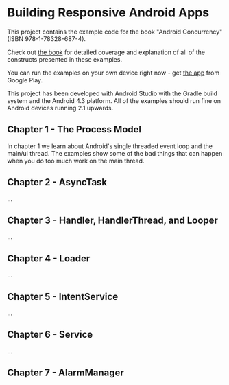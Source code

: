 Building Responsive Android Apps
================================

This project contains the example code for the book "Android Concurrency" (ISBN 978-1-78328-687-4).

Check out [the book](todo) for detailed coverage and explanation of all of the constructs presented in these examples.

You can run the examples on your own device right now - get [the app](todo) from Google Play.

This project has been developed with Android Studio with the Gradle build system and the Android 4.3 platform. All of the examples should run fine on Android devices running 2.1 upwards.

Chapter 1 - The Process Model
-----------------------------

In chapter 1 we learn about Android's single threaded event loop and the main/ui thread. The examples show some of the bad things that can happen when you do too much work on the main thread.

Chapter 2 - AsyncTask
---------------------

 ...
 
Chapter 3 - Handler, HandlerThread, and Looper
----------------------------------------------

 ...
 
Chapter 4 - Loader
------------------

 ...
 
Chapter 5 - IntentService
-------------------------

 ...
 
Chapter 6 - Service
-------------------

 ...
 
Chapter 7 - AlarmManager
------------------------


